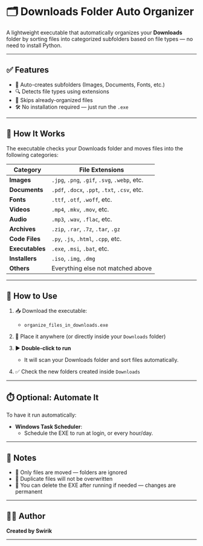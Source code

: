 # 🗂️ Downloads Folder Auto Organizer

A lightweight executable that automatically organizes your **Downloads** folder by sorting files into categorized subfolders based on file types — no need to install Python.

---

## ✅ Features

- 📁 Auto-creates subfolders (Images, Documents, Fonts, etc.)
- 🔍 Detects file types using extensions
- 🧠 Skips already-organized files
- 🛠️ No installation required — just run the `.exe`

---

## 📂 How It Works

The executable checks your Downloads folder and moves files into the following categories:

| Category     | File Extensions |
|--------------|------------------|
| **Images**       | `.jpg`, `.png`, `.gif`, `.svg`, `.webp`, etc. |
| **Documents**    | `.pdf`, `.docx`, `.ppt`, `.txt`, `.csv`, etc. |
| **Fonts**        | `.ttf`, `.otf`, `.woff`, etc. |
| **Videos**       | `.mp4`, `.mkv`, `.mov`, etc. |
| **Audio**        | `.mp3`, `.wav`, `.flac`, etc. |
| **Archives**     | `.zip`, `.rar`, `.7z`, `.tar`, `.gz` |
| **Code Files**   | `.py`, `.js`, `.html`, `.cpp`, etc. |
| **Executables**  | `.exe`, `.msi`, `.bat`, etc. |
| **Installers**   | `.iso`, `.img`, `.dmg` |
| **Others**       | Everything else not matched above |

---

## 🚀 How to Use

1. 📥 Download the executable:
   - `organize_files_in_downloads.exe`

2. 📂 Place it anywhere (or directly inside your `Downloads` folder)

3. ▶️ **Double-click to run**
   - It will scan your Downloads folder and sort files automatically.

4. ✅ Check the new folders created inside `Downloads`

---

## ⏱️ Optional: Automate It

To have it run automatically:

- **Windows Task Scheduler**:
  - Schedule the EXE to run at login, or every hour/day.

---

## 🧾 Notes

- 📌 Only files are moved — folders are ignored
- 🚫 Duplicate files will not be overwritten
- 🧹 You can delete the EXE after running if needed — changes are permanent

---

## 👨‍💻 Author

**Created by Swirik**  

---

